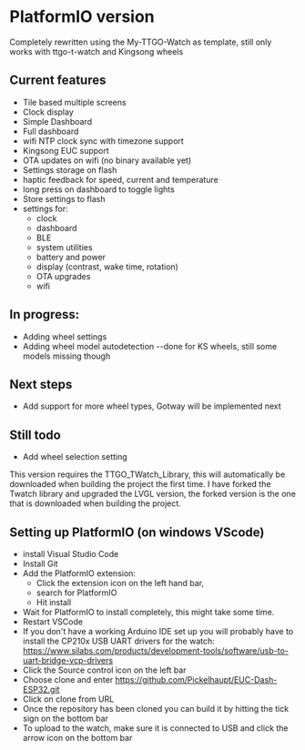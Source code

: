 # PlatformIO version
Completely rewritten using the My-TTGO-Watch as template, still only works with ttgo-t-watch and Kingsong wheels
## Current features
- Tile based multiple screens 
- Clock display
- Simple Dashboard
- Full dashboard
- wifi NTP clock sync with timezone support
- Kingsong EUC support
- OTA updates on wifi (no binary available yet)
- Settings storage on flash
- haptic feedback for speed, current and temperature
- long press on dashboard to toggle lights
- Store settings to flash
- settings for:
  - clock
  - dashboard
  - BLE
  - system utilities
  - battery and power
  - display (contrast, wake time, rotation)
  - OTA upgrades
  - wifi
## In progress:
- Adding wheel settings 
- Adding wheel model autodetection --done for KS wheels, still some models missing though
## Next steps
- Add support for more wheel types, Gotway will be implemented next
## Still todo
- Add wheel selection setting

This version requires the TTGO_TWatch_Library, this will automatically be downloaded when building the project the first time.
I have forked the Twatch library and upgraded the LVGL version, the forked version is the one that is downloaded when building the project.
## Setting up PlatformIO (on windows VScode)
  - install Visual Studio Code
  - Install Git
  - Add the PlatformIO extension:
    - Click the extension icon on the left hand bar, 
    - search for PlatformIO
    - Hit install
  - Wait for PlatformIO to install completely, this might take some time.
  - Restart VSCode
  - If you don't have a working Arduino IDE set up you will probably have to install the CP210x USB UART drivers for the watch: https://www.silabs.com/products/development-tools/software/usb-to-uart-bridge-vcp-drivers
  - Click the Source control icon on the left bar
  - Choose clone and enter https://github.com/Pickelhaupt/EUC-Dash-ESP32.git
  - Click on clone from URL
  - Once the repository has been cloned you can build it by hitting the tick sign on the bottom bar
  - To upload to the watch, make sure it is connected to USB and click the arrow icon on the bottom bar
  
